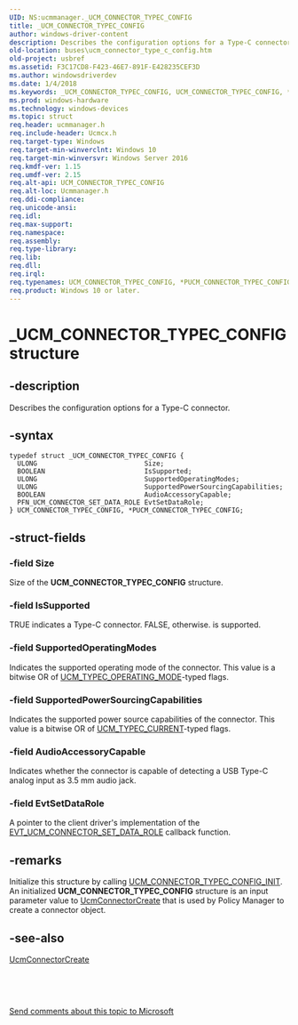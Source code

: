 ```yaml
---
UID: NS:ucmmanager._UCM_CONNECTOR_TYPEC_CONFIG
title: _UCM_CONNECTOR_TYPEC_CONFIG
author: windows-driver-content
description: Describes the configuration options for a Type-C connector.
old-location: buses\ucm_connector_type_c_config.htm
old-project: usbref
ms.assetid: F3C17CD8-F423-46E7-891F-E428235CEF3D
ms.author: windowsdriverdev
ms.date: 1/4/2018
ms.keywords: _UCM_CONNECTOR_TYPEC_CONFIG, UCM_CONNECTOR_TYPEC_CONFIG, *PUCM_CONNECTOR_TYPEC_CONFIG
ms.prod: windows-hardware
ms.technology: windows-devices
ms.topic: struct
req.header: ucmmanager.h
req.include-header: Ucmcx.h
req.target-type: Windows
req.target-min-winverclnt: Windows 10
req.target-min-winversvr: Windows Server 2016
req.kmdf-ver: 1.15
req.umdf-ver: 2.15
req.alt-api: UCM_CONNECTOR_TYPEC_CONFIG
req.alt-loc: Ucmmanager.h
req.ddi-compliance: 
req.unicode-ansi: 
req.idl: 
req.max-support: 
req.namespace: 
req.assembly: 
req.type-library: 
req.lib: 
req.dll: 
req.irql: 
req.typenames: UCM_CONNECTOR_TYPEC_CONFIG, *PUCM_CONNECTOR_TYPEC_CONFIG
req.product: Windows 10 or later.
---
```


# _UCM_CONNECTOR_TYPEC_CONFIG structure



## -description
Describes the configuration options for a Type-C connector. 



## -syntax

````
typedef struct _UCM_CONNECTOR_TYPEC_CONFIG {
  ULONG                           Size;
  BOOLEAN                         IsSupported;
  ULONG                           SupportedOperatingModes;
  ULONG                           SupportedPowerSourcingCapabilities;
  BOOLEAN                         AudioAccessoryCapable;
  PFN_UCM_CONNECTOR_SET_DATA_ROLE EvtSetDataRole;
} UCM_CONNECTOR_TYPEC_CONFIG, *PUCM_CONNECTOR_TYPEC_CONFIG;
````


## -struct-fields

### -field Size

Size of the <b>UCM_CONNECTOR_TYPEC_CONFIG</b> structure. 


### -field IsSupported

TRUE indicates a Type-C connector. FALSE, otherwise.  is supported. 


### -field SupportedOperatingModes

Indicates the supported operating mode of the connector. This value is a bitwise OR of <a href="..\ucmtypes\ne-ucmtypes-_ucm_typec_operating_mode.md">UCM_TYPEC_OPERATING_MODE</a>-typed flags.


### -field SupportedPowerSourcingCapabilities

Indicates the supported power source capabilities of the connector. This value is a bitwise OR of <a href="..\ucmtypes\ne-ucmtypes-_ucm_typec_current.md">UCM_TYPEC_CURRENT</a>-typed flags.


### -field AudioAccessoryCapable

Indicates whether the connector is capable of detecting a USB Type-C analog input as 3.5 mm audio jack.


### -field EvtSetDataRole

A pointer to the client driver's implementation of the <a href="..\ucmmanager\nc-ucmmanager-evt_ucm_connector_set_data_role.md">EVT_UCM_CONNECTOR_SET_DATA_ROLE</a> callback function.


## -remarks
Initialize this structure by calling <a href="..\ucmmanager\nf-ucmmanager-ucm_connector_typec_config_init.md">UCM_CONNECTOR_TYPEC_CONFIG_INIT</a>. An initialized <b>UCM_CONNECTOR_TYPEC_CONFIG</b> structure is an input parameter value to <a href="..\ucmmanager\nf-ucmmanager-ucmconnectorcreate.md">UcmConnectorCreate</a> that is used by Policy Manager to create a connector object.


## -see-also
<dl>
<dt>
<a href="..\ucmmanager\nf-ucmmanager-ucmconnectorcreate.md">UcmConnectorCreate</a>
</dt>
</dl>
 

 

<a href="mailto:wsddocfb@microsoft.com?subject=Documentation%20feedback [usbref\buses]:%20UCM_CONNECTOR_TYPEC_CONFIG structure%20 RELEASE:%20(1/4/2018)&amp;body=%0A%0APRIVACY STATEMENT%0A%0AWe use your feedback to improve the documentation. We don't use your email address for any other purpose, and we'll remove your email address from our system after the issue that you're reporting is fixed. While we're working to fix this issue, we might send you an email message to ask for more info. Later, we might also send you an email message to let you know that we've addressed your feedback.%0A%0AFor more info about Microsoft's privacy policy, see http://privacy.microsoft.com/en-us/default.aspx." title="Send comments about this topic to Microsoft">Send comments about this topic to Microsoft</a>

